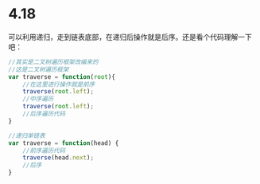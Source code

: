 # 4.18

可以利用递归，走到链表底部，在递归后操作就是后序。还是看个代码理解一下吧：

```javascript
//其实是二叉树遍历框架改编来的
//这是二叉树遍历框架
var traverse = function(root){
	//在这里进行操作就是前序
	traverse(root.left);
	//中序遍历
	traverse(root.left);
	//后序遍历代码
}

//递归单链表
var traverse = function(head) {
	//前序遍历代码
	traverse(head.next);
	//后序
}
```

‍
